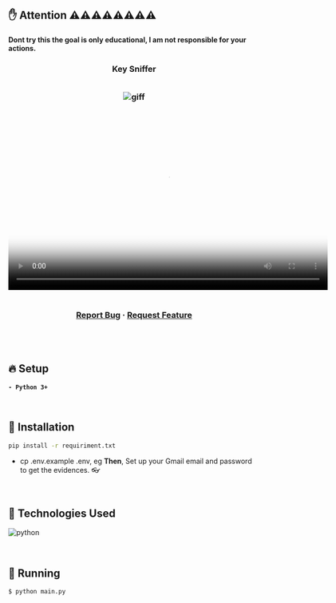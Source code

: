 </br>


## ✋  Attention ⚠️⚠️⚠️⚠️⚠️⚠️⚠️⚠️
#### Dont try this the goal is only educational, I am not responsible for your actions.

<!-- PROJECT -->
<p align="center">
  <h3 align="center"> 
   Key Sniffer
  <br />  <br />
  
  <p align="center">
    <img src="https://github.com/chokrihamza/KeySniffer-DOT-TRY-THIS-.git/Untitled_ Jan 14, 2023 9_14 AM.webm" alt="giff" >
    <div class="video">
  <video autoplay controls id="video_intro" poster="/img/loading-vid.png" width="640" height="360">
    <source src="/video/intro.mp4" type="video/mp4" />
    <source src="/video/intro.webm" type="video/webm" />
    <object class="vid-object" type="application/x-shockwave-flash" data="/video/player.swf" width="640" height="360">
      <param name="allowfullscreen" value="true">
      <param name="allowscriptaccess" value="always">
      <param name="flashvars" value="file=/video/intro.mp4&amp;autostart=true">
      <param name="wmode" value="opaque">
      <!--[if IE]><param name="movie" value="/video/player.swf"><![endif]-->
      <img src="/img/logo.jpg" alt="LyondellBasell">
      <p>Your browser can’t play HTML5 video. <a href="https://github.com/chokrihamza/KeySniffer-DOT-TRY-THIS-.git/Untitled_ Jan 14, 2023 9_14 AM.webm">
  Download it</a> instead.</p>
    </object>
  </video>
</div><!-- /.video -->
    <br />
    <br />
    <a href="https://www.linkedin.com/in/hamza-chokri/">Report Bug</a>
    ·
    <a href="https://www.linkedin.com/in/hamza-chokri/">Request Feature</a>
  </p>
</p>

<br />

<br />

<!-- SETUP -->

## 🔥 Setup

**`- Python 3+`**

<br />

<!-- INSTALLATION -->

## 🔨 Installation

```sh
pip install -r requiriment.txt
```

* cp .env.example .env, eg **Then**, Set up your Gmail email and password to get the evidences. 👓


</br>

<!-- Technologies -->

## 🚀 Technologies Used

![python](https://user-images.githubusercontent.com/67064886/102763558-9de2c680-4358-11eb-984a-d84953ea29ca.png)

<br />

<!-- RUNNING -->

## 🚀 Running

```
$ python main.py
```





<br />


